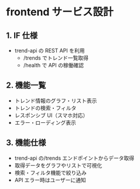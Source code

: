 # frontend サービス設計

## 1. IF 仕様

- trend-api の REST API を利用
  - /trends でトレンド一覧取得
  - /health で API の稼働確認

## 2. 機能一覧

- トレンド情報のグラフ・リスト表示
- トレンドの検索・フィルタ
- レスポンシブ UI（スマホ対応）
- エラー・ローディング表示

## 3. 機能仕様

- trend-api の/trends エンドポイントからデータ取得
- 取得データをグラフやリストで可視化
- 検索・フィルタ機能で絞り込み
- API エラー時はユーザーに通知
